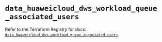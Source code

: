 # `data_huaweicloud_dws_workload_queue_associated_users`

Refer to the Terraform Registry for docs: [`data_huaweicloud_dws_workload_queue_associated_users`](https://registry.terraform.io/providers/huaweicloud/huaweicloud/1.71.1/docs/data-sources/dws_workload_queue_associated_users).
